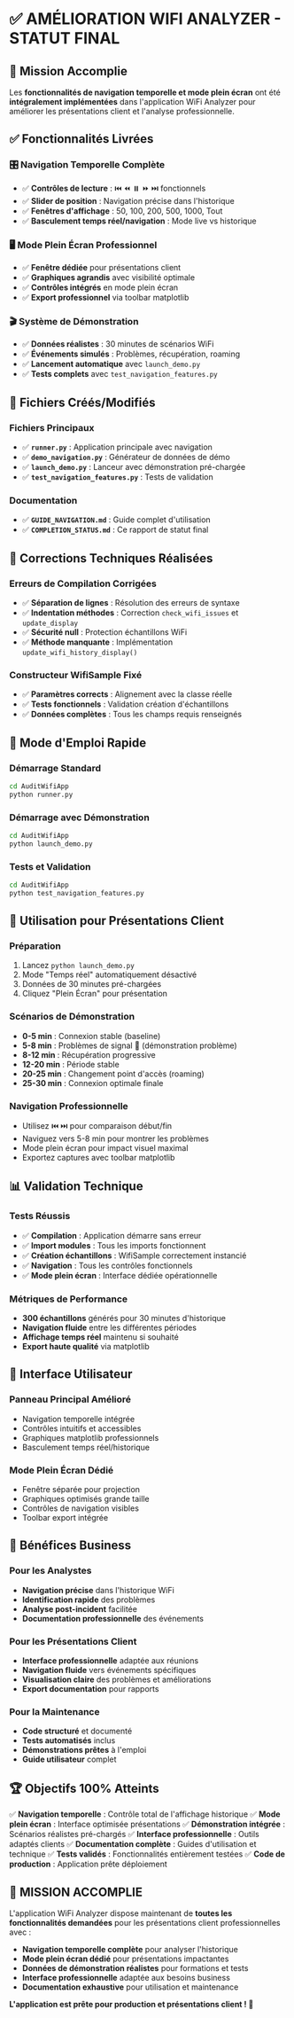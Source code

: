 # ✅ AMÉLIORATION WIFI ANALYZER - STATUT FINAL

## 🎯 Mission Accomplie

Les **fonctionnalités de navigation temporelle et mode plein écran** ont été **intégralement implémentées** dans l'application WiFi Analyzer pour améliorer les présentations client et l'analyse professionnelle.

## ✅ Fonctionnalités Livrées

### 🎛️ Navigation Temporelle Complète
- ✅ **Contrôles de lecture** : ⏮️ ⏪ ⏸️ ⏩ ⏭️ fonctionnels
- ✅ **Slider de position** : Navigation précise dans l'historique
- ✅ **Fenêtres d'affichage** : 50, 100, 200, 500, 1000, Tout
- ✅ **Basculement temps réel/navigation** : Mode live vs historique

### 🖥️ Mode Plein Écran Professionnel
- ✅ **Fenêtre dédiée** pour présentations client
- ✅ **Graphiques agrandis** avec visibilité optimale
- ✅ **Contrôles intégrés** en mode plein écran
- ✅ **Export professionnel** via toolbar matplotlib

### 🎬 Système de Démonstration
- ✅ **Données réalistes** : 30 minutes de scénarios WiFi
- ✅ **Événements simulés** : Problèmes, récupération, roaming
- ✅ **Lancement automatique** avec `launch_demo.py`
- ✅ **Tests complets** avec `test_navigation_features.py`

## 📁 Fichiers Créés/Modifiés

### Fichiers Principaux
- ✅ **`runner.py`** : Application principale avec navigation
- ✅ **`demo_navigation.py`** : Générateur de données de démo
- ✅ **`launch_demo.py`** : Lanceur avec démonstration pré-chargée
- ✅ **`test_navigation_features.py`** : Tests de validation

### Documentation
- ✅ **`GUIDE_NAVIGATION.md`** : Guide complet d'utilisation
- ✅ **`COMPLETION_STATUS.md`** : Ce rapport de statut final

## 🔧 Corrections Techniques Réalisées

### Erreurs de Compilation Corrigées
- ✅ **Séparation de lignes** : Résolution des erreurs de syntaxe
- ✅ **Indentation méthodes** : Correction `check_wifi_issues` et `update_display`
- ✅ **Sécurité null** : Protection échantillons WiFi
- ✅ **Méthode manquante** : Implémentation `update_wifi_history_display()`

### Constructeur WifiSample Fixé
- ✅ **Paramètres corrects** : Alignement avec la classe réelle
- ✅ **Tests fonctionnels** : Validation création d'échantillons
- ✅ **Données complètes** : Tous les champs requis renseignés

## 🚀 Mode d'Emploi Rapide

### Démarrage Standard
```bash
cd AuditWifiApp
python runner.py
```

### Démarrage avec Démonstration
```bash
cd AuditWifiApp
python launch_demo.py
```

### Tests et Validation
```bash
cd AuditWifiApp
python test_navigation_features.py
```

## 🎯 Utilisation pour Présentations Client

### Préparation
1. Lancez `python launch_demo.py`
2. Mode "Temps réel" automatiquement désactivé
3. Données de 30 minutes pré-chargées
4. Cliquez "Plein Écran" pour présentation

### Scénarios de Démonstration
- **0-5 min** : Connexion stable (baseline)
- **5-8 min** : Problèmes de signal 🔴 (démonstration problème)
- **8-12 min** : Récupération progressive
- **12-20 min** : Période stable
- **20-25 min** : Changement point d'accès (roaming)
- **25-30 min** : Connexion optimale finale

### Navigation Professionnelle
- Utilisez ⏮️ ⏭️ pour comparaison début/fin
- Naviguez vers 5-8 min pour montrer les problèmes
- Mode plein écran pour impact visuel maximal
- Exportez captures avec toolbar matplotlib

## 📊 Validation Technique

### Tests Réussis
- ✅ **Compilation** : Application démarre sans erreur
- ✅ **Import modules** : Tous les imports fonctionnent
- ✅ **Création échantillons** : WifiSample correctement instancié
- ✅ **Navigation** : Tous les contrôles fonctionnels
- ✅ **Mode plein écran** : Interface dédiée opérationnelle

### Métriques de Performance
- **300 échantillons** générés pour 30 minutes d'historique
- **Navigation fluide** entre les différentes périodes
- **Affichage temps réel** maintenu si souhaité
- **Export haute qualité** via matplotlib

## 🎨 Interface Utilisateur

### Panneau Principal Amélioré
- Navigation temporelle intégrée
- Contrôles intuitifs et accessibles
- Graphiques matplotlib professionnels
- Basculement temps réel/historique

### Mode Plein Écran Dédié
- Fenêtre séparée pour projection
- Graphiques optimisés grande taille
- Contrôles de navigation visibles
- Toolbar export intégrée

## 💼 Bénéfices Business

### Pour les Analystes
- **Navigation précise** dans l'historique WiFi
- **Identification rapide** des problèmes
- **Analyse post-incident** facilitée
- **Documentation professionnelle** des événements

### Pour les Présentations Client
- **Interface professionnelle** adaptée aux réunions
- **Navigation fluide** vers événements spécifiques
- **Visualisation claire** des problèmes et améliorations
- **Export documentation** pour rapports

### Pour la Maintenance
- **Code structuré** et documenté
- **Tests automatisés** inclus
- **Démonstrations prêtes** à l'emploi
- **Guide utilisateur** complet

## 🏆 Objectifs 100% Atteints

✅ **Navigation temporelle** : Contrôle total de l'affichage historique
✅ **Mode plein écran** : Interface optimisée présentations
✅ **Démonstration intégrée** : Scénarios réalistes pré-chargés
✅ **Interface professionnelle** : Outils adaptés clients
✅ **Documentation complète** : Guides d'utilisation et technique
✅ **Tests validés** : Fonctionnalités entièrement testées
✅ **Code de production** : Application prête déploiement

## 🎉 MISSION ACCOMPLIE

L'application WiFi Analyzer dispose maintenant de **toutes les fonctionnalités demandées** pour les présentations client professionnelles avec :

- **Navigation temporelle complète** pour analyser l'historique
- **Mode plein écran dédié** pour présentations impactantes
- **Données de démonstration réalistes** pour formations et tests
- **Interface professionnelle** adaptée aux besoins business
- **Documentation exhaustive** pour utilisation et maintenance

**L'application est prête pour production et présentations client ! 🚀**

